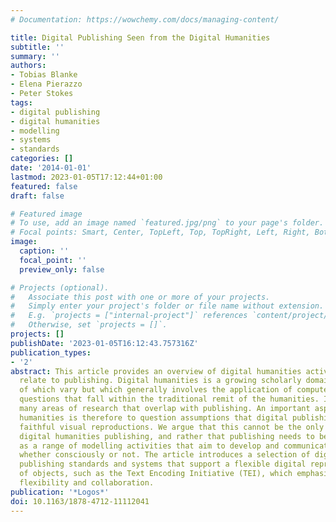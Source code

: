 ```yaml
---
# Documentation: https://wowchemy.com/docs/managing-content/

title: Digital Publishing Seen from the Digital Humanities
subtitle: ''
summary: ''
authors:
- Tobias Blanke
- Elena Pierazzo
- Peter Stokes
tags:
- digital publishing
- digital humanities
- modelling
- systems
- standards
categories: []
date: '2014-01-01'
lastmod: 2023-01-05T17:12:44+01:00
featured: false
draft: false

# Featured image
# To use, add an image named `featured.jpg/png` to your page's folder.
# Focal points: Smart, Center, TopLeft, Top, TopRight, Left, Right, BottomLeft, Bottom, BottomRight.
image:
  caption: ''
  focal_point: ''
  preview_only: false

# Projects (optional).
#   Associate this post with one or more of your projects.
#   Simply enter your project's folder or file name without extension.
#   E.g. `projects = ["internal-project"]` references `content/project/deep-learning/index.md`.
#   Otherwise, set `projects = []`.
projects: []
publishDate: '2023-01-05T16:12:43.757316Z'
publication_types:
- '2'
abstract: This article provides an overview of digital humanities activities that
  relate to publishing. Digital humanities is a growing scholarly domain, definitions
  of which vary but which generally involves the application of computers to research
  questions that fall within the traditional remit of the humanities. It includes
  many areas of research that overlap with publishing. An important aspect of digital
  humanities is therefore to question assumptions that digital publishing should produce
  faithful visual reproductions. We argue that this cannot be the only objective of
  digital humanities publishing, and rather that publishing needs to be understood
  as a range of modelling activities that aim to develop and communicate interpretations,
  whether consciously or not. The article introduces a selection of digital humanities
  publishing standards and systems that support a flexible digital representations
  of objects, such as the Text Encoding Initiative (TEI), which emphasizes scholarly
  flexibility and collaboration.
publication: '*Logos*'
doi: 10.1163/1878-4712-11112041
---
```

